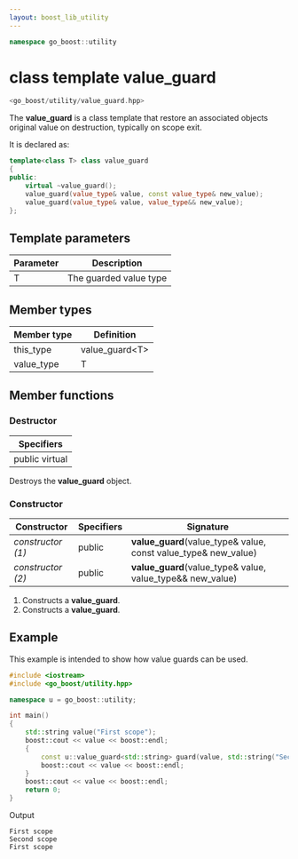 ```yaml
---
layout: boost_lib_utility
---
```


```c++
namespace go_boost::utility
```

# class template value_guard

```c++
<go_boost/utility/value_guard.hpp>
```

The **value_guard** is a class template that restore an associated objects original
value on destruction, typically on scope exit.

It is declared as:

```c++
template<class T> class value_guard
{
public:
    virtual ~value_guard();
    value_guard(value_type& value, const value_type& new_value);
    value_guard(value_type& value, value_type&& new_value);
};
```

## Template parameters

Parameter | Description
-|-
T | The guarded value type

## Member types

Member type | Definition
-|-
this_type | value_guard\<T>
value_type | T

## Member functions

### Destructor

Specifiers |
-|
public virtual |

Destroys the **value_guard** object.

### Constructor

Constructor | Specifiers | Signature
-|-|-
*constructor (1)* | public | **value_guard**(value_type& value, const value_type& new_value)
*constructor (2)* | public | **value_guard**(value_type& value, value_type&& new_value)

1. Constructs a **value_guard**.
2. Constructs a **value_guard**.

## Example

This example is intended to show how value guards can be used.

```c++
#include <iostream>
#include <go_boost/utility.hpp>

namespace u = go_boost::utility;

int main()
{
    std::string value("First scope");
    boost::cout << value << boost::endl;
    {
        const u::value_guard<std::string> guard(value, std::string("Second scope"));
        boost::cout << value << boost::endl;
    }
    boost::cout << value << boost::endl;
    return 0;
}
```

Output

```
First scope
Second scope
First scope
```
